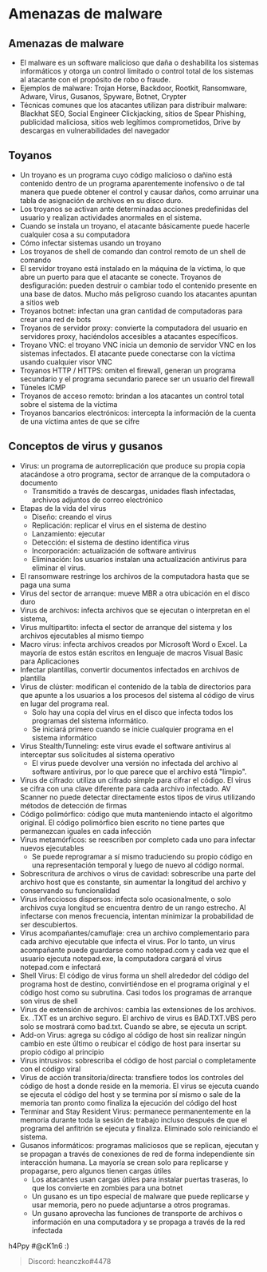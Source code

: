# Amenazas de malware

## Amenazas de malware

- El malware es un software malicioso que daña o deshabilita los sistemas informáticos y otorga un control limitado o control total de los sistemas al atacante con el propósito de robo o fraude.
- Ejemplos de malware: Trojan Horse, Backdoor, Rootkit, Ransomware, Adware, Virus, Gusanos, Spyware, Botnet, Crypter
- Técnicas comunes que los atacantes utilizan para distribuir malware: Blackhat SEO, Social Engineer Clickjacking, sitios de Spear Phishing, publicidad maliciosa, sitios web legítimos comprometidos, Drive by descargas en vulnerabilidades del navegador

## Toyanos
- Un troyano es un programa cuyo código malicioso o dañino está contenido dentro de un programa aparentemente inofensivo o de tal manera que puede obtener el control y causar daños, como arruinar una tabla de asignación de archivos en su disco duro.
- Los troyanos se activan ante determinadas acciones predefinidas del usuario y realizan actividades anormales en el sistema.
- Cuando se instala un troyano, el atacante básicamente puede hacerle cualquier cosa a su computadora
- Cómo infectar sistemas usando un troyano
- Los troyanos de shell de comando dan control remoto de un shell de comando
- El servidor troyano está instalado en la máquina de la víctima, lo que abre un puerto para que el atacante se conecte.
Troyanos de desfiguración: pueden destruir o cambiar todo el contenido presente en una base de datos. Mucho más peligroso cuando los atacantes apuntan a sitios web
- Troyanos botnet: infectan una gran cantidad de computadoras para crear una red de bots
- Troyanos de servidor proxy: convierte la computadora del usuario en servidores proxy, haciéndolos accesibles a atacantes específicos.
- Troyano VNC: el troyano VNC inicia un demonio de servidor VNC en los sistemas infectados. El atacante puede conectarse con la víctima usando cualquier visor VNC
- Troyanos HTTP / HTTPS: omiten el firewall, generan un programa secundario y el programa secundario parece ser un usuario del firewall
- Túneles ICMP
- Troyanos de acceso remoto: brindan a los atacantes un control total sobre el sistema de la víctima
- Troyanos bancarios electrónicos: intercepta la información de la cuenta de una víctima antes de que se cifre

## Conceptos de virus y gusanos

- Virus: un programa de autorreplicación que produce su propia copia atacándose a otro programa, sector de arranque de la computadora o documento
  * Transmitido a través de descargas, unidades flash infectadas, archivos adjuntos de correo electrónico
- Etapas de la vida del virus
  * Diseño: creando el virus
  * Replicación: replicar el virus en el sistema de destino
  * Lanzamiento: ejecutar 
  * Detección: el sistema de destino identifica virus
  * Incorporación: actualización de software antivirus
  * Eliminación: los usuarios instalan una actualización antivirus para eliminar el virus.
- El ransomware restringe los archivos de la computadora hasta que se paga una suma
- Virus del sector de arranque: mueve MBR a otra ubicación en el disco duro
- Virus de archivos: infecta archivos que se ejecutan o interpretan en el sistema,
- Virus multipartito: infecta el sector de arranque del sistema y los archivos ejecutables al mismo tiempo
- Macro virus: infecta archivos creados por Microsoft Word o Excel. La mayoría de estos están escritos en lenguaje de macros Visual Basic para Aplicaciones
- Infectar plantillas, convertir documentos infectados en archivos de plantilla
- Virus de clúster: modifican el contenido de la tabla de directorios para que apunte a los usuarios a los procesos del sistema al código de virus en lugar del programa real.
  * Solo hay una copia del virus en el disco que infecta todos los programas del sistema informático.
  * Se iniciará primero cuando se inicie cualquier programa en el sistema informático
- Virus Stealth/Tunneling: este virus evade el software antivirus al interceptar sus solicitudes al sistema operativo
  * El virus puede devolver una versión no infectada del archivo al software antivirus, por lo que parece que el archivo está "limpio".
- Virus de cifrado: utiliza un cifrado simple para cifrar el código. El virus se cifra con una clave diferente para cada archivo infectado. AV Scanner no puede detectar directamente estos tipos de virus utilizando métodos de detección de firmas
- Código polimórfico: código que muta manteniendo intacto el algoritmo original. El código polimórfico bien escrito no tiene partes que permanezcan iguales en cada infección
- Virus metamórficos: se reescriben por completo cada uno para infectar nuevos ejecutables
  * Se puede reprogramar a sí mismo traduciendo su propio código en una representación temporal y luego de nuevo al código normal.
- Sobrescritura de archivos o virus de cavidad: sobrescribe una parte del archivo host que es constante, sin aumentar la longitud del archivo y conservando su funcionalidad
- Virus infecciosos dispersos: infecta solo ocasionalmente, o solo archivos cuya longitud se encuentra dentro de un rango estrecho. Al infectarse con menos frecuencia, intentan minimizar la probabilidad de ser descubiertos.
- Virus acompañantes/camuflaje: crea un archivo complementario para cada archivo ejecutable que infecta el virus. Por lo tanto, un virus acompañante puede guardarse como notepad.com y cada vez que el usuario ejecuta notepad.exe, la computadora cargará el virus notepad.com e infectará
- Shell Virus: El código de virus forma un shell alrededor del código del programa host de destino, convirtiéndose en el programa original y el código host como su subrutina. Casi todos los programas de arranque son virus de shell
- Virus de extensión de archivos: cambia las extensiones de los archivos. Ex. .TXT es un archivo seguro. El archivo de virus es BAD.TXT.VBS pero solo se mostrará como bad.txt. Cuando se abre, se ejecuta un script.
- Add-on Virus: agrega su código al código de host sin realizar ningún cambio en este último o reubicar el código de host para insertar su propio código al principio
- Virus intrusivos: sobrescriba el código de host parcial o completamente con el código viral
- Virus de acción transitoria/directa: transfiere todos los controles del código de host a donde reside en la memoria. El virus se ejecuta cuando se ejecuta el código del host y se termina por sí mismo o sale de la memoria tan pronto como finaliza la ejecución del código del host
- Terminar and Stay Resident Virus: permanece permanentemente en la memoria durante toda la sesión de trabajo incluso después de que el programa del anfitrión se ejecuta y finaliza. Eliminado solo reiniciando el sistema.
- Gusanos informáticos: programas maliciosos que se replican, ejecutan y se propagan a través de conexiones de red de forma independiente sin interacción humana. La mayoría se crean solo para replicarse y propagarse, pero algunos tienen cargas útiles
  * Los atacantes usan cargas útiles para instalar puertas traseras, lo que los convierte en zombies para una botnet
  * Un gusano es un tipo especial de malware que puede replicarse y usar memoria, pero no puede adjuntarse a otros programas.
  * Un gusano aprovecha las funciones de transporte de archivos o información en una computadora y se propaga a través de la red infectada

h4Ppy #@cK1n6 :)
> Discord: heanczko#4478

